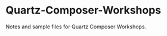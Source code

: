 Quartz-Composer-Workshops
=========================

Notes and sample files for Quartz Composer Workshops.
